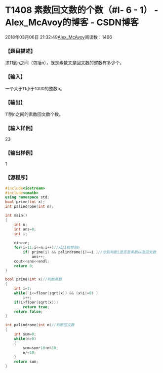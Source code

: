 # T1408	素数回文数的个数（#Ⅰ- 6 - 1） - Alex_McAvoy的博客 - CSDN博客





2018年03月06日 21:32:49[Alex_McAvoy](https://me.csdn.net/u011815404)阅读数：1466








### 【题目描述】

求11到n之间（包括n），既是素数又是回文数的整数有多少个。


### 【输入】

一个大于11小于1000的整数n。


### 【输出】

11到n之间的素数回文数个数。


### 【输入样例】

23

### 【输出样例】

1

### 【源程序】

```cpp
#include<iostream>
#include<cmath>
using namespace std;
bool prime(int x);
int palindrome(int n);

int main()
{
	int n;
	int ans=0;
	int i;
	
	cin>>n;
	for(i=11;i<=n;i++)//从11枚举到n
		if( prime(i) && palindrome(i)==i )//分别判断i是否是素数以及回文数
			ans++;
	cout<<ans<<endl;
	return 0;
}

bool prime(int x)//判断素数
{
	int i=2;
	while( i<=floor(sqrt(x)) && (x%i!=0) )
		i++;
	if(i>floor(sqrt(x)))
		return true;
	return false;
}

int palindrome(int n)//判断回文数
{
	int sum=0;
	while(n>0)
	{
		sum=sum*10+n%10;
		n/=10;
	}
	return sum;
}
```




